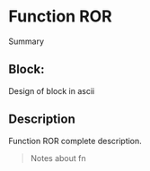 # Function ROR
Summary

## Block:
Design of block in ascii

## Description
Function ROR complete description.
>Notes about fn

